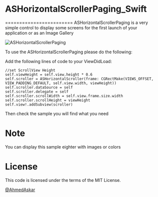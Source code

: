 # ASHorizontalScrollerPaging_Swift
========================
ASHorizontalScrollerPaging is a very simple control to display some screens for the first launch of your application or as an Image Gallery



![ASHorizontalScrollerPaging](https://github.com/AhmedAskar/ASHorizontalScrollerPaging_Swift/blob/master/ASHorizontalScrollerPaging_Swift/Shoot2.png)


To use the ASHorizontalScrollerPaging please do the following:


Add the following lines of code to your ViewDidLoad:
```
//set ScrollView Height
self.viewHeight = self.view.height * 0.6
self.scroller = ASHorizontalScroller(frame: CGRectMake(VIEWS_OFFSET, VIEW_PADDING_DEFAULT, self.view.width, viewHeight))
self.scroller.dataSource = self
self.scroller.delegate = self
self.scroller.scrollWidth = self.view.frame.size.width
self.scroller.scrollHeight = viewHeight
self.view!.addSubview(scroller)

```

Then check the sample you will find what you need

# Note
You can display this sample eighter with images or colors

# License

This code is licensed under the terms of the MIT License.

[@AhmedAskar](https://www.linkedin.com/in/ahmed-askar-8a093244?trk=hp-identity-photo)
